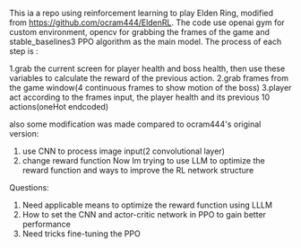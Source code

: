 This ia a repo using reinforcement learning to play Elden Ring, modified from https://github.com/ocram444/EldenRL. 
The code use openai gym for custom environment, opencv for grabbing the frames of the game and stable_baselines3 PPO algorithm as the main model.
The process of each step is :

  1.grab the current screen for player health and boss health, then use these variables to calculate the reward of the previous action.
  2.grab frames from the game window(4 continuous frames to show motion of the boss)
  3.player act according to the frames input, the player health and its previous 10 actions(oneHot endcoded)
  
also some modification was made compared to ocram444's original version:
  1. use CNN to process image input(2 convolutional layer)
  2. change reward function
Now Im trying to use LLM to optimize the reward function and ways to improve the RL network structure

Questions:
  1. Need applicable means to optimize the reward function using LLLM
  2. How to set the CNN and actor-critic network in PPO to gain better performance
  3. Need tricks fine-tuning the PPO

